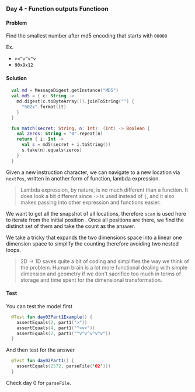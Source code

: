 ### Day 4 - Function outputs Functioon

#### Problem

Find the smallest number after md5 encoding that starts with `00000`

Ex. 

- `><^v^v^v`
- `90x9x12`

#### Solution

```kotlin
  val md = MessageDigest.getInstance("MD5")
  val md5 = { c: String ->
    md.digest(c.toByteArray()).joinToString("") {
      "%02x".format(it)
    }
  }

  fun match(secret: String, n: Int): (Int) -> Boolean {
    val zeros: String = "0".repeat(n)
    return { i: Int ->
      val s = md5(secret + i.toString())
      s.take(n).equals(zeros)
    }
  }
```

Given a new instruction character, we can navigate to a new location via `nextPos`, written in another form of function, lambda expression.

> Lambda expression, by nature, is no much different than a function. It does look a bit different since `->` is used instead of `{`,  and it also makes passing into other expression and functions easier. 

We want to get all the snapshot of all locations, therefore  `scan` is used here to iterate from the initial position . Once all positions are there, we find the distinct set of them and take the count as the answer.

We take a tricky that expands the two dimensions space into a linear one dimension space to simplify the counting therefore avoiding two nested loops. 

>  2D -> 1D saves quite a bit of coding and simplifies the way we think of the problem. Human brain is a lot more functional dealing with simple dimension and geometry if we don't sacrifice too much in terms of storage and time spent for the dimensional transformation. 

#### Test

You can test the model first

```kotlin
  @Test fun day03Part1Example() {
    assertEquals(2, part1(">"))
    assertEquals(4, part1("^>v<"))
    assertEquals(2, part1("^v^v^v^v^v"))
  }
```

And then test for the answer

```kotlin
  @Test fun day02Part1() {
    assertEquals(2572, parseFile('02')))
  }
```

Check day 0 for `parseFile`.

#### 